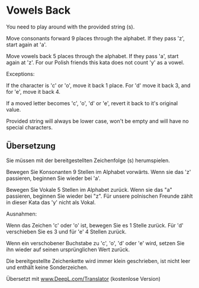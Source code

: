 # Vowels Back

You need to play around with the provided string (s).

Move consonants forward 9 places through the alphabet. If they pass 'z', start again at 'a'.

Move vowels back 5 places through the alphabet. If they pass 'a', start again at 'z'. For our Polish friends this kata does not count 'y' as a vowel.

Exceptions:

If the character is 'c' or 'o', move it back 1 place. For 'd' move it back 3, and for 'e', move it back 4.

If a moved letter becomes 'c', 'o', 'd' or 'e', revert it back to it's original value.

Provided string will always be lower case, won't be empty and will have no special characters.

## Übersetzung
Sie müssen mit der bereitgestellten Zeichenfolge (s) herumspielen.

Bewegen Sie Konsonanten 9 Stellen im Alphabet vorwärts. Wenn sie das 'z' passieren, beginnen Sie wieder bei 'a'.

Bewegen Sie Vokale 5 Stellen im Alphabet zurück. Wenn sie das "a" passieren, beginnen Sie wieder bei "z". Für unsere polnischen Freunde zählt in dieser Kata das 'y' nicht als Vokal.

Ausnahmen:

Wenn das Zeichen 'c' oder 'o' ist, bewegen Sie es 1 Stelle zurück. Für 'd' verschieben Sie es 3 und für 'e' 4 Stellen zurück.

Wenn ein verschobener Buchstabe zu 'c', 'o', 'd' oder 'e' wird, setzen Sie ihn wieder auf seinen ursprünglichen Wert zurück.

Die bereitgestellte Zeichenkette wird immer klein geschrieben, ist nicht leer und enthält keine Sonderzeichen.

Übersetzt mit www.DeepL.com/Translator (kostenlose Version)